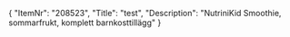 {
  "ItemNr": "208523",
  "Title": "test",
  "Description": "NutriniKid Smoothie, sommarfrukt, komplett barnkosttillägg"
}